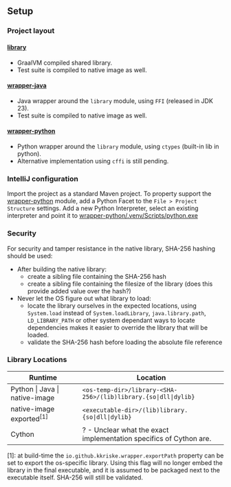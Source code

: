 ## Setup

### Project layout

#### [library](./library)

* GraalVM compiled shared library.
* Test suite is compiled to native image as well.

#### [wrapper-java](./wrapper-java)

* Java wrapper around the `library` module, using `FFI` (released in JDK 23).
* Test suite is compiled to native image as well.

#### [wrapper-python](./wrapper-python)

* Python wrapper around the `library` module, using `ctypes` (built-in lib in python).
* Alternative implementation using `cffi` is still pending.

### IntelliJ configuration

Import the project as a standard Maven project.
To property support the [wrapper-python](wrapper-python) module, add a Python Facet to the `File > Project Structure`
settings.
Add a new Python Interpreter, select an existing interpreter and point it
to [wrapper-python/.venv/Scripts/python.exe](wrapper-python/.venv/Scripts/python.exe)

### Security

For security and tamper resistance in the native library, SHA-256 hashing should be used:

* After building the native library:
  * create a sibling file containing the SHA-256 hash
  * create a sibling file containing the filesize of the library (does this provide added value over the hash?)
* Never let the OS figure out what library to load:
    * locate the library ourselves in the expected locations, using `System.load` instead of `System.loadLibrary`,
      `java.library.path`, `LD_LIBRARY_PATH` or other system dependant ways to locate dependencies makes it easier to
      override the library that will be loaded.
    * validate the SHA-256 hash before loading the absolute file reference

### Library Locations

| Runtime                             | Location                                                           |
|-------------------------------------|--------------------------------------------------------------------|
| Python \| Java \| native-image      | `<os-temp-dir>/library-<SHA-256>/(lib)library.{so\|dll\|dylib}`    |
| native-image exported<sup>[1]</sup> | `<executable-dir>/(lib)library.{so\|dll\|dylib}`                   |
| Cython                              | ? - Unclear what the exact implementation specifics of Cython are. |

[1]: at build-time the `io.github.kkriske.wrapper.exportPath` property can be set to export the os-specific library.
Using this flag will no longer embed the library in the final executable, and it is assumed to be packaged next to the
executable itself. SHA-256 will still be validated.
